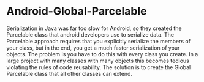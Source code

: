 Android-Global-Parcelable
=========================

Serialization in Java was far too slow for Android, so they created the Parcelable class that android developers use to serialize data.  The Parcelable approach requires that you explicitly serialize the members of your class, but in the end, you get a much faster serialization of your objects. The problem is you have to do this with every class you create.  In a large project with many classes with many objects this becomes tedious violating the rules of code reusability.  The solution is to create the Global Parcelable class that all other classes can extend.  
